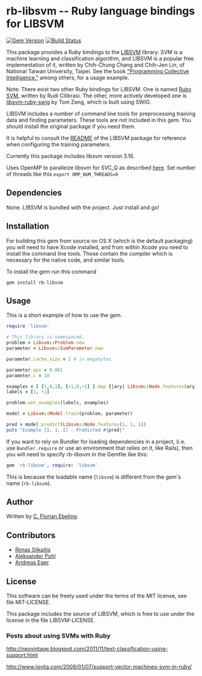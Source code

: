 # rb-libsvm -- Ruby language bindings for LIBSVM

[![Gem Version](https://badge.fury.io/rb/rb-libsvm.png)](http://badge.fury.io/rb/rb-libsvm)
[![Build Status](https://secure.travis-ci.org/febeling/rb-libsvm.png)](http://travis-ci.org/febeling/rb-libsvm)

This package provides a Ruby bindings to the [LIBSVM][] library.  SVM
is a machine learning and classification algorithm, and LIBSVM is a
popular free implementation of it, written by Chih-Chung Chang and
Chih-Jen Lin, of National Taiwan University, Taipei. See the book ["Programming
Collective Intelligence,"](http://books.google.com/books?id=fEsZ3Ey-Hq4C) among others, for a usage example.

Note: There exist two other Ruby bindings for LIBSVM. One is named
[Ruby SVM][ruby-svm], written by Rudi Cilibrasi. The other, more
actively developed one is [libsvm-ruby-swig][svmrubyswig] by Tom Zeng,
which is built using SWIG.

LIBSVM includes a number of command line tools for preprocessing
training data and finding parameters. These tools are not included in
this gem. You should install the original package if you need them.

It is helpful to consult the [README][] of the LIBSVM package for
reference when configuring the training parameters.

Currently this package includes libsvm version 3.16.

Uses OpenMP to paralleize libsvm for SVC_Q as described
[here](http://www.csie.ntu.edu.tw/~cjlin/libsvm/faq.html#f432).
Set number of threads like this `export OMP_NUM_THREADS=8`

## Dependencies

None.  LIBSVM is bundled with the project.  Just install and go!

## Installation

For building this gem from source on OS X (which is the default
packaging) you will need to have Xcode installed, and from within Xcode
you need to install the command line tools. Those contain the compiler
which is necessary for the native code, and similar tools.

To install the gem run this command

    gem install rb-libsvm

## Usage

This is a short example of how to use the gem.

```ruby
require 'libsvm'

# This library is namespaced.
problem = Libsvm::Problem.new
parameter = Libsvm::SvmParameter.new

parameter.cache_size = 1 # in megabytes

parameter.eps = 0.001
parameter.c = 10

examples = [ [1,0,1], [-1,0,-1] ].map {|ary| Libsvm::Node.features(ary) }
labels = [1, -1]

problem.set_examples(labels, examples)

model = Libsvm::Model.train(problem, parameter)

pred = model.predict(Libsvm::Node.features(1, 1, 1))
puts "Example [1, 1, 1] - Predicted #{pred}"
```

If you want to rely on Bundler for loading dependencies in a project,
(i.e. use `Bundler.require` or use an environment that relies on it,
like Rails), then you will need to specify rb-libsvm in the Gemfile
like this:

```ruby
gem 'rb-libsvm', require: 'libsvm'
```

This is because the loadable name (`libsvm`) is different from the
gem's name (`rb-libsvm`).

## Author

Written by [C. Florian Ebeling](https://github.com/febeling).

## Contributors

* [Rimas Silkaitis](https://github.com/neovintage)
* [Aleksander Pohl](https://github.com/apohllo)
* [Andreas Eger](https://github.com/sch1zo)

## License

This software can be freely used under the terms of the MIT license,
see file MIT-LICENSE.

This package includes the source of LIBSVM, which is free to use under
the license in the file LIBSVM-LICENSE.

### Posts about using SVMs with Ruby

http://neovintage.blogspot.com/2011/11/text-classification-using-support.html

http://www.igvita.com/2008/01/07/support-vector-machines-svm-in-ruby/

[libsvm]:       http://www.csie.ntu.edu.tw/~cjlin/libsvm/

[svmrubyswig]:  http://github.com/tomz/libsvm-ruby-swig/tree/master

[ruby-svm]:     http://sourceforge.net/projects/rubysvm/

[README]:       https://github.com/febeling/libsvm/blob/master/README
